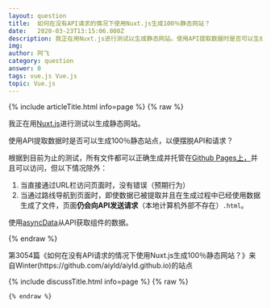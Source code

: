 ```yaml
---
layout: question
title:  如何在没有API请求的情况下使用Nuxt.js生成100％静态网站？
date:   2020-03-23T13:15:06.000Z
description: 我正在用Nuxt.js进行测试以生成静态网站。使用API​​提取数据时是否可以生成100％静态站点，以便摆脱API和请求？根据到目前为止的测试，所...
img: 
author: 阿飞
category: question
answer: 0
tags: vue.js Vue.js
topic: Vue.js
---
```

<div class="article-root">
  <div class="article">
    {% include articleTitle.html info=page %}
    {% raw %}
    <div class="article-content"><p><font style="vertical-align: inherit;"><font style="vertical-align: inherit;">我正在用</font></font><a href="https://nuxtjs.org/" rel="nofollow noreferrer"><font style="vertical-align: inherit;"><font style="vertical-align: inherit;">Nuxt.js</font></font></a><font style="vertical-align: inherit;"><font style="vertical-align: inherit;">进行</font><font style="vertical-align: inherit;">测试</font><font style="vertical-align: inherit;">以生成静态网站。</font></font></p>

<p><font style="vertical-align: inherit;"><font style="vertical-align: inherit;">使用API​​提取数据时是否可以生成100％静态站点，以便摆脱API和请求？</font></font></p>

<p><font style="vertical-align: inherit;"><font style="vertical-align: inherit;">根据到目前为止的测试，所有文件都可以正确生成并托管在</font></font><a href="https://pages.github.com/" rel="nofollow noreferrer"><font style="vertical-align: inherit;"><font style="vertical-align: inherit;">Github Pages上，</font></font></a><font style="vertical-align: inherit;"><font style="vertical-align: inherit;">并且可以访问，但以下情况除外：</font></font></p>

<ol>
<li><font style="vertical-align: inherit;"><font style="vertical-align: inherit;">当直接通过URL栏访问页面时，没有错误（预期行为）</font></font></li>
<li><font style="vertical-align: inherit;"><font style="vertical-align: inherit;">当通过路线导航到页面时</font><font style="vertical-align: inherit;">，即使数据已被提取并且</font><font style="vertical-align: inherit;">在生成过程中已经使用数据生成</font><font style="vertical-align: inherit;">了</font><font style="vertical-align: inherit;">文件</font><font style="vertical-align: inherit;">，页面</font></font><strong><font style="vertical-align: inherit;"><font style="vertical-align: inherit;">仍会向API发送请求</font></font></strong><font style="vertical-align: inherit;"><font style="vertical-align: inherit;">（本地计算机外部不存在）</font></font><code>.html</code><font style="vertical-align: inherit;"><font style="vertical-align: inherit;">。</font></font></li>
</ol>

<p><font style="vertical-align: inherit;"><font style="vertical-align: inherit;">使用</font></font><a href="https://nuxtjs.org/guide/async-data" rel="nofollow noreferrer"><font style="vertical-align: inherit;"><font style="vertical-align: inherit;">asyncData</font></font></a><font style="vertical-align: inherit;"><font style="vertical-align: inherit;">从API获取组件的数据。</font></font></p></div>
    {% endraw %}
  </div>
  <p class="winter_mark">第3054篇《如何在没有API请求的情况下使用Nuxt.js生成100％静态网站？》来自Winter(https://github.com/aiyld/aiyld.github.io)的站点</p>
  <div class="discuss-wrapper">
    {% include discussTitle.html info=page %}
    {% raw %}
    
    {% endraw %}
  </div>
<div>
